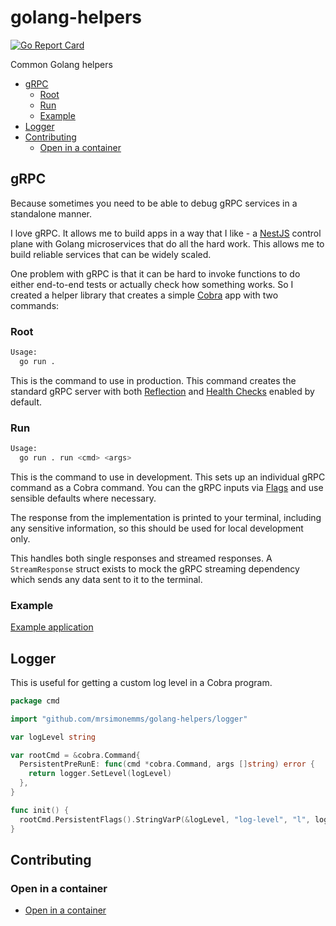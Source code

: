 # golang-helpers

<!-- markdownlint-disable-next-line MD013 MD034 -->
[![Go Report Card](https://goreportcard.com/badge/github.com/mrsimonemms/golang-helpers)](https://goreportcard.com/report/github.com/mrsimonemms/golang-helpers)

Common Golang helpers

<!-- toc -->

* [gRPC](#grpc)
  * [Root](#root)
  * [Run](#run)
  * [Example](#example)
* [Logger](#logger)
* [Contributing](#contributing)
  * [Open in a container](#open-in-a-container)

<!-- Regenerate with "pre-commit run -a markdown-toc" -->

<!-- tocstop -->

## gRPC

Because sometimes you need to be able to debug gRPC services in a standalone manner.

I love gRPC. It allows me to build apps in a way that I like - a [NestJS](https://nestjs.com)
control plane with Golang microservices that do all the hard work. This allows
me to build reliable services that can be widely scaled.

One problem with gRPC is that it can be hard to invoke functions to do either
end-to-end tests or actually check how something works. So I created a helper
library that creates a simple [Cobra](https://cobra.dev) app with two commands:

### Root

```sh
Usage:
  go run .
```

This is the command to use in production. This command creates the standard
gRPC server with both [Reflection](https://grpc.io/docs/guides/reflection) and
[Health Checks](https://grpc.io/docs/guides/health-checking) enabled by default.

### Run

```sh
Usage:
  go run . run <cmd> <args>
```

This is the command to use in development. This sets up an individual gRPC
command as a Cobra command. You can the gRPC inputs via [Flags](https://github.com/spf13/cobra?tab=readme-ov-file#flags)
and use sensible defaults where necessary.

The response from the implementation is printed to your terminal, including any
sensitive information, so this should be used for local development only.

This handles both single responses and streamed responses. A `StreamResponse`
struct exists to mock the gRPC streaming dependency which sends any data sent to
it to the terminal.

### Example

[Example application](./examples/grpc/basic/)

## Logger

This is useful for getting a custom log level in a Cobra program.

```go
package cmd

import "github.com/mrsimonemms/golang-helpers/logger"

var logLevel string

var rootCmd = &cobra.Command{
  PersistentPreRunE: func(cmd *cobra.Command, args []string) error {
    return logger.SetLevel(logLevel)
  },
}

func init() {
  rootCmd.PersistentFlags().StringVarP(&logLevel, "log-level", "l", logrus.InfoLevel.String(), fmt.Sprintf("log level: %s", logger.GetAllLevels()))
}
```

## Contributing

### Open in a container

* [Open in a container](https://code.visualstudio.com/docs/devcontainers/containers)
